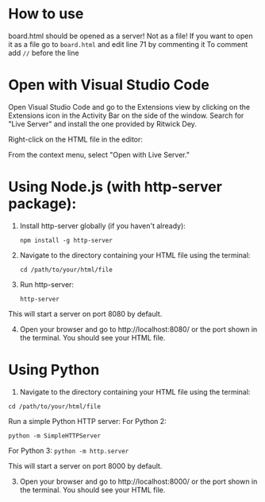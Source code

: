# How to use
board.html should be opened as a server! Not as a file!
If you want to open it as a file go to ```board.html``` and edit line 71 by commenting it
To comment add ```//``` before the line

# Open with Visual Studio Code
Open Visual Studio Code and go to the Extensions view by clicking on the Extensions icon in the Activity Bar on the side of the window. Search for "Live Server" and install the one provided by Ritwick Dey.

Right-click on the HTML file in the editor:

From the context menu, select "Open with Live Server."

# Using Node.js (with http-server package):
1. Install http-server globally (if you haven't already):

    ```npm install -g http-server```

2. Navigate to the directory containing your HTML file using the terminal:

    ``` cd /path/to/your/html/file ```

3. Run http-server:

    ``` http-server ```

This will start a server on port 8080 by default.

4. Open your browser and go to http://localhost:8080/ or the port shown in the terminal. You should see your HTML file.

# Using Python

1. Navigate to the directory containing your HTML file using the terminal:

``` cd /path/to/your/html/file ```

Run a simple Python HTTP server:
For Python 2:

``` python -m SimpleHTTPServer ```

For Python 3:
``` python -m http.server ```

This will start a server on port 8000 by default.

3. Open your browser and go to http://localhost:8000/ or the port shown in the terminal. You should see your HTML file.